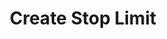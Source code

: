 ---
title: Create Stop Limit
position_number: 7
type: post
description: /future/trade/v1/entrust/create-profit
remark: Content-Type = application/x-www-form-urlencoded && application/json
parameters:
    -
        name: symbol
        type: string
        mandatory: false
        default: N/A
        description: Trading pair
        ranges:
    -
        name: origQty
        type: integer
        mandatory: true
        default:
        description: Quantity (Cont)
        ranges:
    -
        name: triggerProfitPrice
        type: integer
        mandatory: true
        default:
        description: TP trigger price
        ranges:
    -
        name: triggerStopPrice
        type: integer
        mandatory: true
        default:
        description: SL trigger price
        ranges:
    -
        name: expireTime
        type: integer
        mandatory: true
        default:
        description: Expiration time
        ranges:
    -
        name: positionSide
        type: string
        mandatory: true
        default:
        description: Position side:LONG;SHORT
        ranges: LONG;SHORT
    -
        name: profitDelegateOrderType
        type: string
        mandatory: true
        default:
        description: Take profit order type
        ranges: LIMIT ,MARKET
    -
        name: profitDelegateTimeInForce
        type: string
        mandatory: true
        default:
        description: Take profit order time in force
        ranges: GTC，FOK，IOC，GTX
    -
        name: profitDelegatePrice
        type: number
        mandatory: false
        default:
        description: Take profit order price
        ranges: 
    -
        name: stopDelegateOrderType
        type: string
        mandatory: true
        default:
        description: Stop loss order type
        ranges: LIMIT ,MARKET
    -
        name: stopDelegateTimeInForce
        type: string
        mandatory: true
        default:
        description:  Stop loss order time in force
        ranges: GTC，FOK，IOC，GTX
    -
        name: stopDelegatePrice
        type: number
        mandatory: false
        default:
        description: Stop loss order price 
        ranges:    
        
content_markdown: |-

                  #### **Limit Flow Rules**

                  200/s/apikey
left_code_blocks:
    -
        code_block: "public void getKLine() {\r\n\tString text = HttpUtil.get(URL + \"/data/api/future/trade/v1/getKLine?market=btc_usdt&type=1min&since=0\");\r\n\tSystem.out.println(text);\r\n}"
        title: Java
        language: java
right_code_blocks:
    - code_block: |-
                    {
                        "error": {
                        "code": "",
                        "msg": ""
                        },
                        "msgInfo": "",
                        "result": {},
                        "returnCode": 0
                    }
                    title: Response
                    language: json
---
